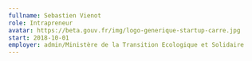 ```yaml
---
fullname: Sebastien Vienot
role: Intrapreneur
avatar: https://beta.gouv.fr/img/logo-generique-startup-carre.jpg
start: 2018-10-01
employer: admin/Ministère de la Transition Ecologique et Solidaire
---
```

